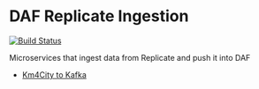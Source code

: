 # DAF Replicate Ingestion

[![Build Status](https://travis-ci.org/aletundo/daf-replicate-ingestion.svg?branch=master)](https://travis-ci.org/aletundo/daf-replicate-ingestion)

Microservices that ingest data from Replicate and push it into DAF

- [Km4City to Kafka](km4city-to-kafka.md)

